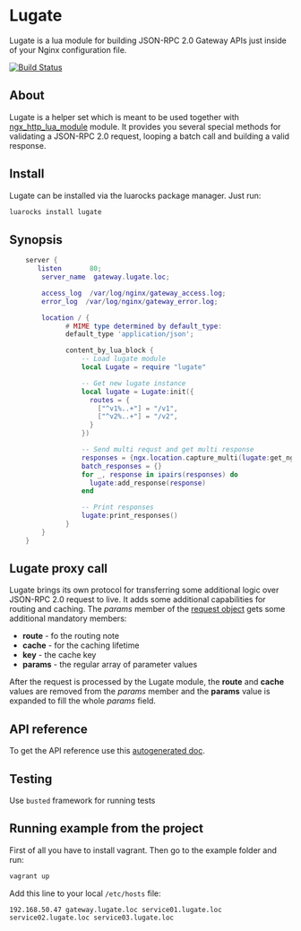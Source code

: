# Lugate
Lugate is a lua module for building JSON-RPC 2.0 Gateway APIs just inside of your Nginx configuration file.

[![Build Status](https://travis-ci.org/zinovyev/lugate.svg?branch=master)](https://travis-ci.org/zinovyev/lugate)

## About
Lugate is a helper set which is meant to be used together with [ngx\_http\_lua\_module](https://github.com/openresty/lua-nginx-module) module.
It provides you several special methods for validating a JSON-RPC 2.0 request, looping a batch call and building a
valid response.

## Install
Lugate can be installed via the luarocks package manager. Just run:
```bash
luarocks install lugate
```

## Synopsis
```lua
    server {
       listen       80;
        server_name  gateway.lugate.loc;

        access_log  /var/log/nginx/gateway_access.log;
        error_log  /var/log/nginx/gateway_error.log;

        location / {
              # MIME type determined by default_type:
              default_type 'application/json';

              content_by_lua_block {
                  -- Load lugate module
                  local Lugate = require "lugate"

                  -- Get new lugate instance
                  local lugate = Lugate:init({
                    routes = {
                      ["^v1%..+"] = "/v1",
                      ["^v2%..+"] = "/v2",
                    }
                  })

                  -- Send multi requst and get multi response
                  responses = {ngx.location.capture_multi(lugate:get_ngx_requests())}
                  batch_responses = {}
                  for _, response in ipairs(responses) do
                    lugate:add_response(response)
                  end

                  -- Print responses
                  lugate:print_responses()
              }
        }
    }
```

## Lugate proxy call
Lugate brings its own protocol for transferring some additional logic over JSON-RPC 2.0 request to live. It adds
some additional capabilities for routing and caching.
The *params* member of the [request object](http://www.jsonrpc.org/specification#request_object) gets some additional mandatory members:

* **route** - fo the routing note
* **cache** - for the caching lifetime
* **key** - the cache key
* **params** - the regular array of parameter values

After the request is processed by the Lugate module, the **route** and **cache** values are removed from the
*params* member and the **params** value is expanded to fill the whole *params* field.

## API reference
To get the API reference use this [autogenerated doc](http://zinovyev.github.io/lugate).

## Testing
Use `busted` framework for running tests

## Running example from the project
First of all you have to install vagrant. Then go to the example folder and run:
```bash
vagrant up
```
Add this line to your local `/etc/hosts` file:
```
192.168.50.47 gateway.lugate.loc service01.lugate.loc service02.lugate.loc service03.lugate.loc
```
